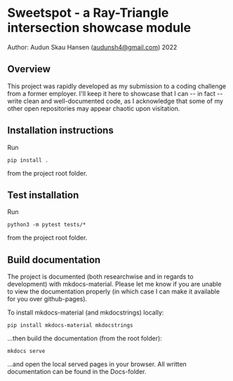 # Sweetspot - a Ray-Triangle intersection showcase module
Author: Audun Skau Hansen (audunsh4@gmail.com) 2022

## Overview

This project was rapidly developed as my submission to a coding challenge from a former employer. I'll keep it here to showcase that I can -- in fact -- write clean and well-documented code, as I acknowledge that some of my other open repositories may appear chaotic upon visitation.

## Installation instructions

Run 

```
pip install .
```

from the project root folder.

## Test installation

Run

```
python3 -m pytest tests/*
```

from the project root folder.

## Build documentation

The project is documented (both researchwise and in regards to development) with mkdocs-material. Please let me know if you are unable to view the documentation properly (in which case I can make it available for you over github-pages).

To install mkdocs-material (and mkdocstrings) locally:

```
pip install mkdocs-material mkdocstrings
```

...then build the documentation (from the root folder):

```
mkdocs serve
```

...and open the local served pages in your browser. All written documentation can be found in the Docs-folder.